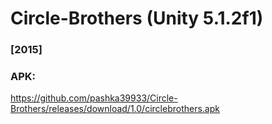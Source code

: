 # Circle-Brothers (Unity 5.1.2f1)
### [2015]

### APK:
https://github.com/pashka39933/Circle-Brothers/releases/download/1.0/circlebrothers.apk
